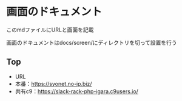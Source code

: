 # 画面のドキュメント
このmdファイルにURLと画面を記載

画面のドキュメントはdocs/screen/にディレクトリを切って設置を行う



## Top
* URL
 * 本番：https://syonet.no-ip.biz/
 * 共有c9：https://slack-rack-php-igara.c9users.io/
